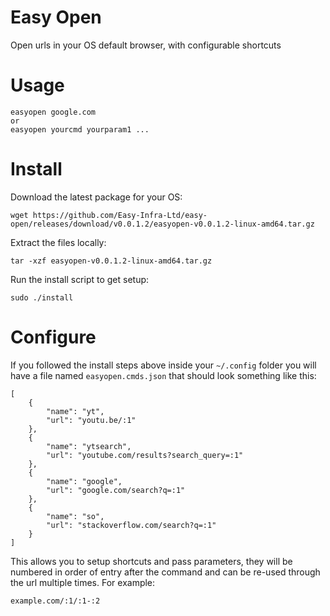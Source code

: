 # Easy Open

Open urls in your OS default browser, with configurable shortcuts
# Usage
```
easyopen google.com
or
easyopen yourcmd yourparam1 ...
```

# Install
Download the latest package for your OS:
```
wget https://github.com/Easy-Infra-Ltd/easy-open/releases/download/v0.0.1.2/easyopen-v0.0.1.2-linux-amd64.tar.gz
```
Extract the files locally:
```
tar -xzf easyopen-v0.0.1.2-linux-amd64.tar.gz
```
Run the install script to get setup:
```
sudo ./install
```

# Configure
If you followed the install steps above inside your `~/.config` folder you will have a file named `easyopen.cmds.json` that should look something like this:
```
[
    {
        "name": "yt",
        "url": "youtu.be/:1"
    },
    {
        "name": "ytsearch",
        "url": "youtube.com/results?search_query=:1"
    },
    {
        "name": "google",
        "url": "google.com/search?q=:1"
    },
    {
        "name": "so",
        "url": "stackoverflow.com/search?q=:1"
    }
]
```

This allows you to setup shortcuts and pass parameters, they will be numbered in order of entry after the command and can be re-used through the url multiple times. For example:
```
example.com/:1/:1-:2
```
